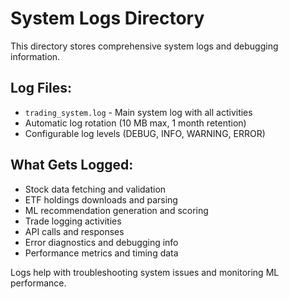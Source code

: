 # System Logs Directory

This directory stores comprehensive system logs and debugging information.

## Log Files:
- `trading_system.log` - Main system log with all activities
- Automatic log rotation (10 MB max, 1 month retention)
- Configurable log levels (DEBUG, INFO, WARNING, ERROR)

## What Gets Logged:
- Stock data fetching and validation
- ETF holdings downloads and parsing
- ML recommendation generation and scoring
- Trade logging activities
- API calls and responses
- Error diagnostics and debugging info
- Performance metrics and timing data

Logs help with troubleshooting system issues and monitoring ML performance.
